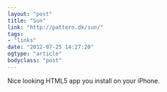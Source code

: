 ```yaml
---
layout: "post"
title: "Sun"
link: "http://pattern.dk/sun/"
tags: 
- "links"
date: "2012-07-25 14:27:20"
ogtype: "article"
bodyclass: "post"
---
```


Nice looking HTML5 app you install on your iPhone.